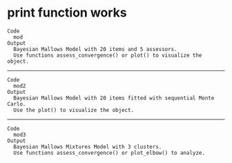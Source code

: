 # print function works

    Code
      mod
    Output
      Bayesian Mallows Model with 20 items and 5 assessors.
      Use functions assess_convergence() or plot() to visualize the object.

---

    Code
      mod2
    Output
      Bayesian Mallows Model with 20 items fitted with sequential Monte Carlo.
      Use the plot() to visualize the object.

---

    Code
      mod3
    Output
      Bayesian Mallows Mixtures Model with 3 clusters.
      Use functions assess_convergence() or plot_elbow() to analyze.

